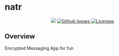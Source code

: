 # natr

<p align="center">
    <a href="#Swift"><img src="https://img.shields.io/badge/swift-5-orange"></a>
    <a href="https://github.com/KrisReid/natr/issues">
        <img src="https://img.shields.io/github/issues/KrisReid/natr" alt="Github Issues">
    </a>
    <a href="https://opensource.org/licenses/MIT">
        <img src="https://img.shields.io/github/license/KrisReid/natr" alt="Licenses">
    </a>
</p>


## Overview
Encrypted Messaging App for fun

<br>
